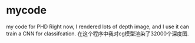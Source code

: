 # mycode
my code for PHD
Right now, I rendered lots of depth image, and I use it can train a CNN for classifcation. 在这个程序中我对cg模型渲染了32000个深度图.
